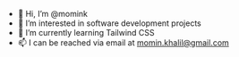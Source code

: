 - 👋 Hi, I’m @momink
- 👀 I’m interested in software development projects
- 🌱 I’m currently learning Tailwind CSS
- 📫 I can be reached via email at momin.khalil@gmail.com

<!---
momink/momink is a ✨ special ✨ repository because its `README.md` (this file) appears on your GitHub profile.
You can click the Preview link to take a look at your changes.
--->
